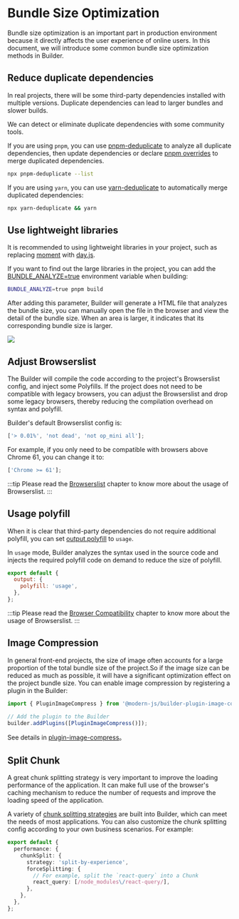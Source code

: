 # Bundle Size Optimization

Bundle size optimization is an important part in production environment because it directly affects the user experience of online users. In this document, we will introduce some common bundle size optimization methods in Builder.

## Reduce duplicate dependencies

In real projects, there will be some third-party dependencies installed with multiple versions. Duplicate dependencies can lead to larger bundles and slower builds.

We can detect or eliminate duplicate dependencies with some community tools.

If you are using `pnpm`, you can use [pnpm-deduplicate](https://github.com/ocavue/pnpm-deduplicate) to analyze all duplicate dependencies, then update dependencies or declare [pnpm overrides](https://pnpm.io/package_json#pnpmoverrides) to merge duplicated dependencies.

```bash
npx pnpm-deduplicate --list
```

If you are using `yarn`, you can use [yarn-deduplicate](https://github.com/scinos/yarn-deduplicate) to automatically merge duplicated dependencies:

```bash
npx yarn-deduplicate && yarn
```

## Use lightweight libraries

It is recommended to using lightweight libraries in your project, such as replacing [moment](https://momentjs.com/) with [day.js](https://day.js.org/).

If you want to find out the large libraries in the project, you can add the [BUNDLE_ANALYZE=true](/en/api/config-performance.html#performance-bundleanalyze) environment variable when building:

```bash
BUNDLE_ANALYZE=true pnpm build
```

After adding this parameter, Builder will generate a HTML file that analyzes the bundle size, you can manually open the file in the browser and view the detail of the bundle size. When an area is larger, it indicates that its corresponding bundle size is larger.

![](https://lf3-static.bytednsdoc.com/obj/eden-cn/aphqeh7uhohpquloj/modern-js/mwa-build-analyze-8784f762c1ab0cb20935829d5f912c4c.png)

## Adjust Browserslist

The Builder will compile the code according to the project's Browserslist config, and inject some Polyfills. If the project does not need to be compatible with legacy browsers, you can adjust the Browserslist and drop some legacy browsers, thereby reducing the compilation overhead on syntax and polyfill.

Builder's default Browserslist config is:

```js
['> 0.01%', 'not dead', 'not op_mini all'];
```

For example, if you only need to be compatible with browsers above Chrome 61, you can change it to:

```js
['Chrome >= 61'];
```

:::tip
Please read the [Browserslist](/guide/advanced/browserslist.html) chapter to know more about the usage of Browserslist.
:::

## Usage polyfill

When it is clear that third-party dependencies do not require additional polyfill, you can set [output.polyfill](/en/api/config-output.html#output-polyfill) to `usage`.

In `usage` mode, Builder analyzes the syntax used in the source code and injects the required polyfill code on demand to reduce the size of polyfill.

```js
export default {
  output: {
    polyfill: 'usage',
  },
};
```

:::tip
Please read the [Browser Compatibility](/guide/advanced/browser-compatibility.html) chapter to know more about the usage of Browserslist.
:::

## Image Compression

In general front-end projects, the size of image often accounts for a large proportion of the total bundle size of the project.So if the image size can be reduced as much as possible, it will have a significant optimization effect on the project bundle size. You can enable image compression by registering a plugin in the Builder:

```js
import { PluginImageCompress } from '@modern-js/builder-plugin-image-compress';

// Add the plugin to the Builder
builder.addPlugins([PluginImageCompress()]);
```

See details in [plugin-image-compress](/en/plugins/plugin-image-compress)。

## Split Chunk

A great chunk splitting strategy is very important to improve the loading performance of the application. It can make full use of the browser's caching mechanism to reduce the number of requests and improve the loading speed of the application.

A variety of [chunk splitting strategies](/en/guide/optimization/split-chunk) are built into Builder, which can meet the needs of most applications. You can also customize the chunk splitting config according to your own business scenarios. For example:

```ts
export default {
  performance: {
    chunkSplit: {
      strategy: 'split-by-experience',
      forceSplitting: {
        // For example, split the `react-query` into a Chunk
        react_query: [/node_modules\/react-query/],
      },
    },
  },
};
```
